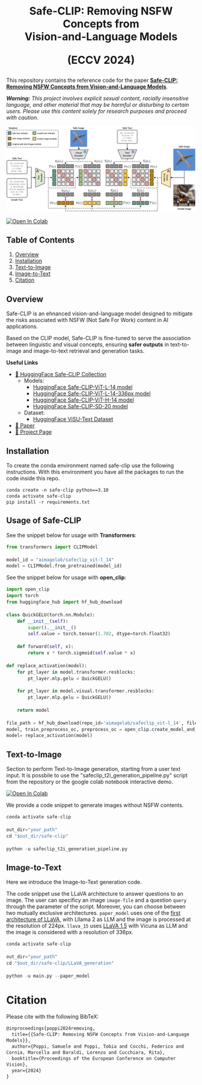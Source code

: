 <div align="center">
  <h1>Safe-CLIP: Removing NSFW Concepts from</br>Vision-and-Language Models

  (ECCV 2024)
  </h1>  
</div>

This repository contains the reference code for the paper [**Safe-CLIP: Removing NSFW Concepts from Vision-and-Language Models**](https://arxiv.org/abs/2311.16254).

***Warning:** This project involves explicit sexual content, racially insensitive language, and other material that may be harmful or disturbing to certain users. Please use this content solely for research purposes and proceed with caution.*

<p align="center">
  <img src="imgs/safe-clip-figure.png" alt="Safe-CLIP" width="820" />
</p> 

[![Open In Colab](https://colab.research.google.com/assets/colab-badge.svg)](https://colab.research.google.com/drive/1Gz2333WX6U7veCUKYwhXF8dXp4UCeLoU?usp=sharing)

## Table of Contents

1. [Overview](#overview)
2. [Installation](#installation)
3. [Text-to-Image](#text-to-image)
4. [Image-to-Text](#image-to-text)
5. [Citation](#citation)

## Overview
Safe-CLIP is an ehnanced vision-and-language model designed to mitigate the risks associated with NSFW (Not Safe For Work) content in AI applications.

Based on the CLIP model, Safe-CLIP is fine-tuned to serve the association between linguistic and visual concepts, ensuring **safer outputs** in text-to-image and image-to-text retrieval and generation tasks.


**Useful Links**
- [🤗 HuggingFace Safe-CLIP Collection](https://huggingface.co/collections/aimagelab/safe-clip-668d0a0ca697b69d66433338)
  - Models:
    - [HuggingFace Safe-CLIP-ViT-L-14 model](https://huggingface.co/aimagelab/safeclip_vit-l_14)
    - [HuggingFace Safe-CLIP-ViT-L-14-336px model](https://huggingface.co/aimagelab/safeclip_vit-l_14_336)
    - [HuggingFace Safe-CLIP-ViT-H-14 model](https://huggingface.co/aimagelab/safeclip_vit-h_14)
    - [HuggingFace Safe-CLIP-SD-20 model](https://huggingface.co/aimagelab/safeclip_sd_20)
  - Dataset:
    - [HuggingFace ViSU-Text Dataset](https://huggingface.co/datasets/aimagelab/ViSU-Text)
- [📄 Paper](https://arxiv.org/abs/2311.16254)
- [🎯 Project Page](https://aimagelab.github.io/safe-clip/)

## Installation
To create the conda environment named safe-clip use the following instructions.
With this environment you have all the packages to run the code inside this repo. 
```
conda create -n safe-clip python==3.10
conda activate safe-clip
pip install -r requirements.txt
```

## Usage of Safe-CLIP
See the snippet below for usage with **Transformers**:

```python
from transformers import CLIPModel

model_id = "aimagelab/safeclip_vit-l_14"
model = CLIPModel.from_pretrained(model_id)
```

See the snippet below for usage with **open_clip**:

```python
import open_clip
import torch
from huggingface_hub import hf_hub_download

class QuickGELU(torch.nn.Module):
    def __init__(self):
        super().__init__()
        self.value = torch.tensor(1.702, dtype=torch.float32)
        
    def forward(self, x):
        return x * torch.sigmoid(self.value * x)

def replace_activation(model):
    for pt_layer in model.transformer.resblocks:
        pt_layer.mlp.gelu = QuickGELU()
    
    for pt_layer in model.visual.transformer.resblocks:
        pt_layer.mlp.gelu = QuickGELU()

    return model

file_path = hf_hub_download(repo_id='aimagelab/safeclip_vit-l_14', filename='open_clip_pytorch_model.bin')
model, train_preprocess_oc, preprocess_oc = open_clip.create_model_and_transforms('ViT-L/14', pretrained=file_path)
model= replace_activation(model)
``` 


## Text-to-Image
Section to perform Text-to-Image generation, starting from a user text input.
It is possbile to use the "safeclip_t2i_generation_pipeline.py" script from the repository or the google colab notebook interactive demo. 

[![Open In Colab](https://colab.research.google.com/assets/colab-badge.svg)](https://colab.research.google.com/drive/1Gz2333WX6U7veCUKYwhXF8dXp4UCeLoU?usp=sharing) 

We provide a code snippet to generate images without NSFW contents.


```python
conda activate safe-clip

out_dir="your_path"
cd "$out_dir/safe-clip"

python -u safeclip_t2i_generation_pipeline.py
``` 

## Image-to-Text
Here we introduce the Image-to-Text generation code.

The code snippet use the LLaVA architecture to answer questions to an image.
The user can specificy an image `image-file` and a question `query` through the parameter of the script. Moreover, you can choose between two mutually exclusive architectures.
`paper_model` uses one of the [first architecture of LLaVA](https://huggingface.co/liuhaotian/llava-llama-2-13b-chat-lightning-preview), with Lllama 2 as LLM and the image is processed at the resolution of 224px.
`llava_15` uses [LLaVA 1.5](https://huggingface.co/liuhaotian/llava-v1.5-13b) with Vicuna as LLM and the image is considered with a resolution of 336px.

```python
conda activate safe-clip

out_dir="your_path"
cd "$out_dir/safe-clip/LLaVA_generation"

python -u main.py --paper_model
```

# Citation

Please cite with the following BibTeX:
```
@inproceedings{poppi2024removing,
  title={{Safe-CLIP: Removing NSFW Concepts from Vision-and-Language Models}},
  author={Poppi, Samuele and Poppi, Tobia and Cocchi, Federico and Cornia, Marcella and Baraldi, Lorenzo and Cucchiara, Rita},
  booktitle={Proceedings of the European Conference on Computer Vision},
  year={2024}
}
```
